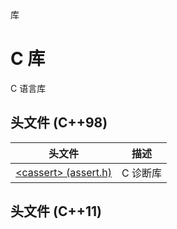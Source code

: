 库

# C 库

C 语言库

## 头文件 (C++98)

头文件                                    | 描述
----------------------------------------- | -------
[\<cassert\> (assert.h)](cassert/README.md) | C 诊断库



## 头文件 (C++11)
